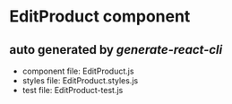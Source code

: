 # EditProduct component

## auto generated by *generate-react-cli*

- component file: EditProduct.js
- styles file: EditProduct.styles.js
- test file: EditProduct-test.js
